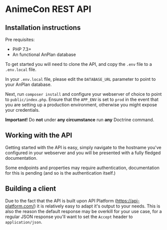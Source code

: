 # AnimeCon REST API
## Installation instructions
Pre requisites:
- PHP 7.3+
- An functional AnPlan database

To get started you will need to clone the API, and copy the `.env` file to a `.env.local` file.

In your `.env.local` file, please edit the `DATABASE_URL` parameter to point to your AnPlan database.

Next, run `composer install` and configure your webserver of choice to point to `public/index.php`.
Ensure that the `APP_ENV` is set to `prod` in the event that you are setting up a production environment, otherwise you might expose your credentials.

**Important!** Do **not** under **any circumstance** run **any** Doctrine command.

## Working with the API
Getting started with the API is easy, simply navigate to the hostname you've configured in your webserver and you will be presented 
with a fully fledged documentation.

Some endpoints and properties may require authentication, documentation for this is pending (and so is the authentication itself.)

## Building a client
Due to the fact that the API is built upon API Platform (https://api-platform.com/) it is relatively easy to adapt it's output to your needs. 
This is also the reason the default response may be overkill for your use case, for a regular JSON response you'll want to set the `Accept` header to `application/json`.